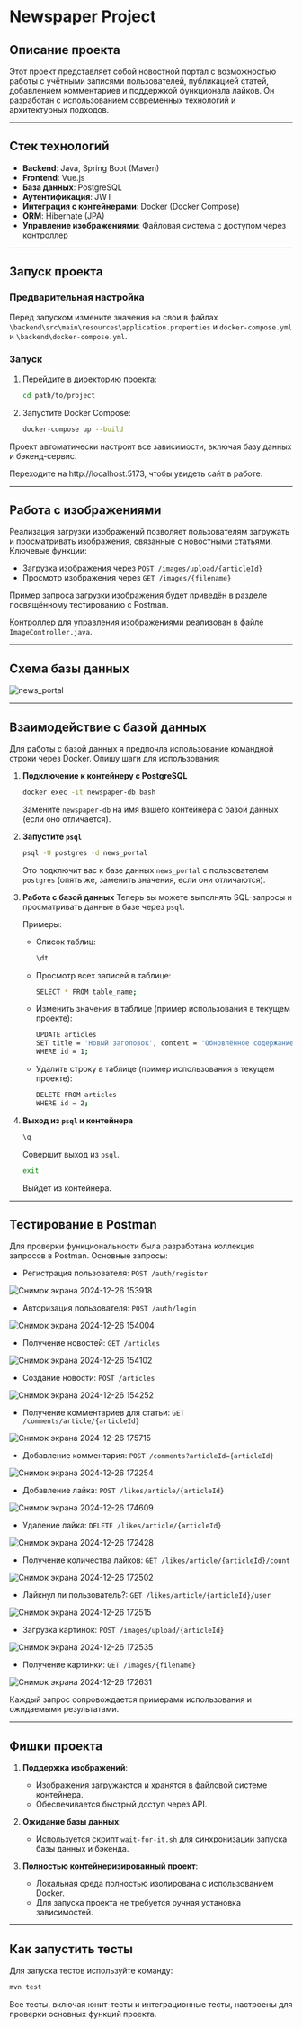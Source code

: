 # Newspaper Project

## Описание проекта

Этот проект представляет собой новостной портал с возможностью работы с учётными записями пользователей, публикацией статей, добавлением комментариев и поддержкой функционала лайков. Он разработан с использованием современных технологий и архитектурных подходов.

---

## Стек технологий

- **Backend**: Java, Spring Boot (Maven)
- **Frontend**: Vue.js
- **База данных**: PostgreSQL
- **Аутентификация**: JWT
- **Интеграция с контейнерами**: Docker (Docker Compose)
- **ORM**: Hibernate (JPA)
- **Управление изображениями**: Файловая система с доступом через контроллер

---

## Запуск проекта

### Предварительная настройка

Перед запуском измените значения на свои в файлах `\backend\src\main\resources\application.properties` и `docker-compose.yml` и `\backend\docker-compose.yml`.


### Запуск

1. Перейдите в директорию проекта:
   ```bash
   cd path/to/project
   ```
2. Запустите Docker Compose:
   ```bash
   docker-compose up --build
   ```

Проект автоматически настроит все зависимости, включая базу данных и бэкенд-сервис.

Переходите на http://localhost:5173, чтобы увидеть сайт в работе.

---

## Работа с изображениями

Реализация загрузки изображений позволяет пользователям загружать и просматривать изображения, связанные с новостными статьями.  
Ключевые функции:
- Загрузка изображения через `POST /images/upload/{articleId}`
- Просмотр изображения через `GET /images/{filename}`

Пример запроса загрузки изображения будет приведён в разделе посвящённому тестированию с Postman.

Контроллер для управления изображениями реализован в файле `ImageController.java`.

---

## Схема базы данных

![news_portal](https://github.com/user-attachments/assets/2eea86e4-4902-4365-a332-127efe30e5ff)

---

## Взаимодействие с базой данных

Для работы с базой данных я предпочла использование командной строки через Docker. Опишу шаги для использования:

1. **Подключение к контейнеру с PostgreSQL**
   ```bash
   docker exec -it newspaper-db bash
   ```
   Замените `newspaper-db` на имя вашего контейнера с базой данных (если оно отличается).
2. **Запустите `psql`**
   ```bash
   psql -U postgres -d news_portal
   ```
   Это подключит вас к базе данных `news_portal` с пользователем `postgres` (опять же, заменить значения, если они отличаются).
3. **Работа с базой данных**
   Теперь вы можете выполнять SQL-запросы и просматривать данные в базе через `psql`.

   Примеры:

   - Список таблиц:
      ```bash
      \dt
      ```
   - Просмотр всех записей в таблице:
      ```bash
      SELECT * FROM table_name;
      ```
   - Изменить значения в таблице (пример использования в текущем проекте):
      ```bash
      UPDATE articles
      SET title = 'Новый заголовок', content = 'Обновлённое содержание'
      WHERE id = 1;
      ```
   - Удалить строку в таблице (пример использования в текущем проекте):
      ```bash
      DELETE FROM articles
      WHERE id = 2;
      ```
4. **Выход из `psql` и контейнера**
   ```bash
   \q
   ```
   Совершит выход из `psql`.
   ```bash
   exit
   ```
   Выйдет из контейнера.

---

## Тестирование в Postman

Для проверки функциональности была разработана коллекция запросов в Postman. Основные запросы:
- Регистрация пользователя: `POST /auth/register`

![Снимок экрана 2024-12-26 153918](https://github.com/user-attachments/assets/fa890883-7393-445d-a3c1-94badc51664f)

- Авторизация пользователя: `POST /auth/login`

![Снимок экрана 2024-12-26 154004](https://github.com/user-attachments/assets/accd5d89-7554-4541-971d-81f3923a0694)

- Получение новостей: `GET /articles`

![Снимок экрана 2024-12-26 154102](https://github.com/user-attachments/assets/6d308d71-3d10-44b6-941a-4cb2d5bf0f0d)

- Создание новости: `POST /articles`

![Снимок экрана 2024-12-26 154252](https://github.com/user-attachments/assets/9e135166-6b86-45a0-82d7-63ef99d0d505)

- Получение комментариев для статьи: `GET /comments/article/{articleId}`

![Снимок экрана 2024-12-26 175715](https://github.com/user-attachments/assets/64be7d7e-81a0-4cc6-8c64-59ac3190f214)

- Добавление комментария: `POST /comments?articleId={articleId}`

![Снимок экрана 2024-12-26 172254](https://github.com/user-attachments/assets/29df8a56-3f7b-49ce-be9a-1449fcd2a1d1)

- Добавление лайка: `POST /likes/article/{articleId}`

![Снимок экрана 2024-12-26 174609](https://github.com/user-attachments/assets/b414d53c-7b84-4e7e-840b-b6dbe6e7a3eb)

- Удаление лайка: `DELETE /likes/article/{articleId}`

![Снимок экрана 2024-12-26 172428](https://github.com/user-attachments/assets/531f6bdc-cedf-45e3-bc33-ffae7d61d772)

- Получение количества лайков: `GET /likes/article/{articleId}/count`

![Снимок экрана 2024-12-26 172502](https://github.com/user-attachments/assets/ad7f52c9-950a-4d7f-94d4-de2463580e0e)

- Лайкнул ли пользователь?: `GET /likes/article/{articleId}/user`

![Снимок экрана 2024-12-26 172515](https://github.com/user-attachments/assets/40a90d2e-5b5a-481f-b27e-d2b6a8990268)

- Загрузка картинок: `POST /images/upload/{articleId}`

![Снимок экрана 2024-12-26 172535](https://github.com/user-attachments/assets/06b0c581-bc61-42d6-a901-af22c586396e)

- Получение картинки: `GET /images/{filename}`

![Снимок экрана 2024-12-26 172631](https://github.com/user-attachments/assets/539a9103-00bd-47fb-b943-b2a71e9f88fa)

Каждый запрос сопровождается примерами использования и ожидаемыми результатами.

---

## Фишки проекта

1. **Поддержка изображений**:
    - Изображения загружаются и хранятся в файловой системе контейнера.
    - Обеспечивается быстрый доступ через API.

2. **Ожидание базы данных**:
    - Используется скрипт `wait-for-it.sh` для синхронизации запуска базы данных и бэкенда.

3. **Полностью контейнеризированный проект**:
    - Локальная среда полностью изолирована с использованием Docker.
    - Для запуска проекта не требуется ручная установка зависимостей.

---

## Как запустить тесты

Для запуска тестов используйте команду:
```bash
mvn test
```
Все тесты, включая юнит-тесты и интеграционные тесты, настроены для проверки основных функций проекта.
